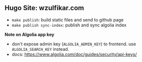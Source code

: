 ## Hugo Site: wzulfikar.com

- `make publish`: build static files and send to github page
- `make publish sync-index`: publish and sync algolia index

**Note on Algolia app key**

- don't expose admin key (`ALGOLIA_ADMIN_KEY`) to frontend. use `ALGOLIA_SEARCH_KEY` instead.
- docs: https://www.algolia.com/doc/guides/security/api-keys/